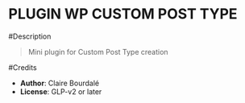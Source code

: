PLUGIN WP CUSTOM POST TYPE
==

#Description

> Mini plugin for Custom Post Type creation

#Credits

* **Author**: Claire Bourdalé
* **License**: GLP-v2 or later

